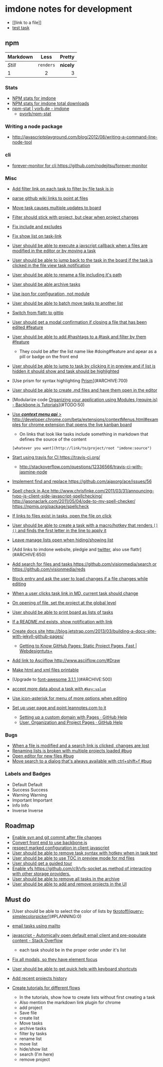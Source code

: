 imdone notes for development
==========
- [[link to a file]]
- [test task](#ARCHIVE:930)
## npm

Markdown | Less | Pretty
--- | :---: | ---:
*Still* | `renders` | **nicely**
1 | 2 | 3

### Stats  
- [NPM stats for imdone](http://isaacs.iriscouch.com/downloads/_design/app/_view/pkg?group_level=3&end_key=[%22imdone%22]&start_key=[%22imdone%22,{}]&descending=true)
- [NPM stats for imdone total downloads](http://isaacs.iriscouch.com/downloads/_design/app/_view/pkg?group_level=1&start_key=["imdone"]&end_key=["imdone",{}])
- [npm-stat | vorb.de - imdone](http://npm-stat.vorb.de/charts.html?package=imdone)
    - [pvorb/npm-stat](https://github.com/pvorb/npm-stat)

### Writing a node package
- <http://javascriptplayground.com/blog/2012/08/writing-a-command-line-node-tool>

### cli
- [forever-monitor for cli <https://github.com/nodejitsu/forever-monitor>](#ARCHIVE:850)

### Misc
- [Add filter link on each task to filter by file task is in](#ARCHIVE:460)
- [parse github wiki links to point at files](#ARCHIVE:590)
- [Move task causes multiple updates to board](#ARCHIVE:600)
- [Filter should stick with project, but clear when project changes](#ARCHIVE:540)
- [Fix include and excludes](#ARCHIVE:580)
- [Fix show list on task-link](#ARCHIVE:630) 
- [User should be able to execute a javscript callback when a files are modified in the editor or by moving a task](#ARCHIVE:570)
- [User should be able to jump back to the task in the board if the task is clicked in the file view task notification](#ARCHIVE:610)
- [User should be able to rename a file including it's path](#PLANNING:130)
- [User should be able archive tasks](#ARCHIVE:420)
- [Use json for configuration, not module](#ARCHIVE:140)
- [User should be able to batch move tasks to another list](#ARCHIVE:430)
- [Switch from flattr to gittip](#ARCHIVE:560)
- [User should get a modal confirmation if closing a file that has been edited #feature](#ARCHIVE:670)
- [User should be able to add #hashtags to a #task and filter by them #feature](#PLANNING:100)
    - They could be after the list name like #doing#feature and apear as a pill or badge on the front end
- [User should be able to jump to task by clicking it in preview and if list is hidden it should show and task should be highlighted](#ARCHIVE:660)
- [Use prism for syntax highlighting [Prism](http://prismjs.com/)](#ARCHIVE:700)
- [User should be able to create .md files and have them open in the editor](#ARCHIVE:480)
- [Modularize code [Organizing your application using Modules (require.js) - Backbone.js Tutorials](http://backbonetutorials.com/organizing-backbone-using-modules/)](#TODO:50)
- [Use ***context menu api*** > <http://developer.chrome.com/beta/extensions/contextMenus.html#examples> for chrome extension that opens the live kanban board](#TODO:140)
	- On links that look like tasks include something in markdown that defines the source of the content

	`[whatever you want](http://link/to/project/root "imdone:source")`

- [Start using travis for CI <https://travis-ci.org/>](#ARCHIVE:550)
    - <http://stackoverflow.com/questions/12336566/travis-ci-with-jasmine-node>
- [Implement find and replace <https://github.com/ajaxorg/ace/issues/56>](#TODO:130)
- [Spell check in Ace <http://www.chrisfinke.com/2011/03/31/announcing-typo-js-client-side-javascript-spellchecking/> <http://jasonaclark.com/2011/05/04/ode-to-my-spell-checker/> <https://npmjs.org/package/spellcheck>](#TODO:70)
- [If links to files exist in tasks, open the file on click](#ARCHIVE:760)
- [User should be able to create a task with a macro/hotkey that renders `[]()` and finds the first letter in the line to apply it](#ARCHIVE:0)
- [Leave manage lists open when hiding/showing list](#ARCHIVE:910)
- [Add links to imdone website, pledgie and [twitter](https://twitter.com/about/resources/buttons#tweet), also use flattr](#ARCHIVE:650)
- [Add search for files and tasks <https://github.com/visionmedia/search> or <https://github.com/visionmedia/reds>](#ARCHIVE:720)
- [Block entry and ask the user to load changes if a file changes while editing](#TODO:80)
- [When a user clicks task link in MD, current task should change](#ARCHIVE:640)
- [On opening of file, set the project at the global level](#ARCHIVE:440)
- [User should be able to print board as lists of tasks](#ARCHIVE:730)
- [If a README.md exists, show notification with link](#ARCHIVE:780)
- [Create docs site <http://blog.jetstrap.com/2013/03/building-a-docs-site-with-jekyll-github-pages/>](#ARCHIVE:690)
    - [Getting to Know GitHub Pages: Static Project Pages, Fast | Webdesigntuts+](http://webdesign.tutsplus.com/tutorials/applications/getting-to-know-github-pages-static-project-pages-fast/) 
- [Add link to Asciiflow <http://www.asciiflow.com/#Draw>](#TODO:60)
- [Make html and xml files printable](#ARCHIVE:740)
- [Upgrade to [font-awesome 3.1.1 ](http://fortawesome.github.io/Font-Awesome/icons/)](#ARCHIVE:500)
- [accept more data about a task with `#key:value`](#PLANNING:150)
- [Use icon-asterisk for menu of more options when editing](#PLANNING:160)
- [Set up user page and point leannotes.com to it](#ARCHIVE:530)
    - [Setting up a custom domain with Pages · GitHub Help](https://help.github.com/articles/setting-up-a-custom-domain-with-pages)
    - [User, Organization and Project Pages · GitHub Help](https://help.github.com/articles/user-organization-and-project-pages)
### Bugs
- [When a file is modified and a search link is clicked, changes are lost](#ARCHIVE:470)
- [Renaming lists is broken with multiple projects loaded #bug](#ARCHIVE:860)
- [Open editor for new files #bug](#ARCHIVE:510) 
- [Move search to a dialog that's always available with ctrl+shift+f #bug](#ARCHIVE:710)

### Labels and Badges
- Default <span class="label">Default</span>
- Success <span class="label label-success">Success</span>
- Warning <span class="label label-warning">Warning</span>
- Important	<span class="label label-important">Important</span>
- Info <span class="label label-info">Info</span>
- Inverse <span class="label label-inverse">Inverse</span>

Roadmap
----
- [Enable svn and git commit after file changes](#ARCHIVE:490)
- [Convert front end to use backbone.js](#TODO:90)
- [respect marked configuration in client javascript](#TODO:160)
- [User should be able to remove task syntax with hotkey when in task text](#PLANNING:140)
- [User should be able to use TOC in preview mode for md files](#ARCHIVE:680)
- [User should get a guided tour](#ARCHIVE:120)
- [Enable vfs <https://github.com/c9/vfs-socket> as method of interacting with other storage providers.](#ARCHIVE:520)
- [User should be able to remove all tasks in the archive](#PLANNING:40)
- [User should be able to add and remove projects in the UI](#ARCHIVE:70)

Must do
----
- [User should be able to select the color of lists by [tkrotoff/jquery-simplecolorpicker](https://github.com/tkrotoff/jquery-simplecolorpicker)](#PLANNING:0)
- [email tasks using mailto](#PLANNING:10)
- [javascript - Automically open default email client and pre-populate content - Stack Overflow](http://stackoverflow.com/questions/13231125/automically-open-default-email-client-and-pre-populate-content)
  - each task should be in the proper order under it's list


- [Fix all modals, so they have element focus](#ARCHIVE:50)

- [User should be able to get quick help with keyboard shortcuts](#ARCHIVE:40)

- [Add recent projects history](#ARCHIVE:10)

- [Create tutorials for different flows](#ARCHIVE:30)
  - In the tutorials, show how to create lists without first creating a task
  - Also mention the markdown link plugin for chrome
  - add project
  - Save file
  - create list
  - Move tasks
  - archive tasks
  - filter by tasks
  - rename list
  - move list
  - hide/show list
  - search (I'm here)
  - remove project
